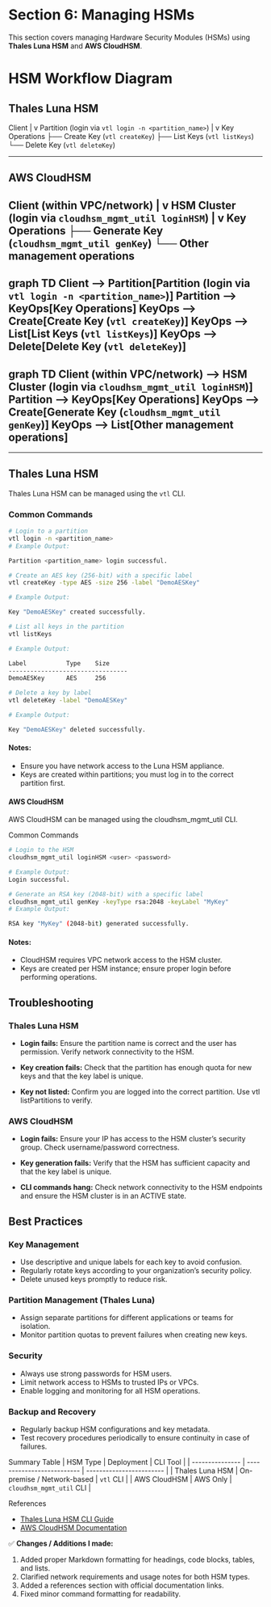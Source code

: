 # Section 6: Managing HSMs

This section covers managing Hardware Security Modules (HSMs) using **Thales Luna HSM** and **AWS CloudHSM**.
# HSM Workflow Diagram

## Thales Luna HSM

Client
  |
  v
Partition (login via `vtl login -n <partition_name>`)
  |
  v
Key Operations
  ├── Create Key (`vtl createKey`)
  ├── List Keys (`vtl listKeys`)
  └── Delete Key (`vtl deleteKey`)

---

## AWS CloudHSM

Client (within VPC/network)
  |
  v
HSM Cluster (login via `cloudhsm_mgmt_util loginHSM`)
  |
  v
Key Operations
  ├── Generate Key (`cloudhsm_mgmt_util genKey`)
  └── Other management operations
---
graph TD
  Client --> Partition[Partition (login via `vtl login -n <partition_name>`)]
  Partition --> KeyOps[Key Operations]
  KeyOps --> Create[Create Key (`vtl createKey`)]
  KeyOps --> List[List Keys (`vtl listKeys`)]
  KeyOps --> Delete[Delete Key (`vtl deleteKey`)]
---

graph TD
  Client (within VPC/network) --> HSM Cluster (login via `cloudhsm_mgmt_util loginHSM`)]
  Partition --> KeyOps[Key Operations]
  KeyOps --> Create[Generate Key (`cloudhsm_mgmt_util genKey`)]
  KeyOps --> List[Other management operations]
  ---
---

## Thales Luna HSM

Thales Luna HSM can be managed using the `vtl` CLI.

### Common Commands

```bash
# Login to a partition
vtl login -n <partition_name>
# Example Output:

Partition <partition_name> login successful.

# Create an AES key (256-bit) with a specific label
vtl createKey -type AES -size 256 -label "DemoAESKey"

# Example Output:

Key "DemoAESKey" created successfully.

# List all keys in the partition
vtl listKeys

# Example Output:

Label           Type    Size
---------------------------------
DemoAESKey      AES     256

# Delete a key by label
vtl deleteKey -label "DemoAESKey"

# Example Output:

Key "DemoAESKey" deleted successfully.
```
#### Notes:

- Ensure you have network access to the Luna HSM appliance.
- Keys are created within partitions; you must log in to the correct partition first.



#### AWS CloudHSM

AWS CloudHSM can be managed using the cloudhsm_mgmt_util CLI.

Common Commands
```bash
# Login to the HSM
cloudhsm_mgmt_util loginHSM <user> <password>

# Example Output:
Login successful.

# Generate an RSA key (2048-bit) with a specific label
cloudhsm_mgmt_util genKey -keyType rsa:2048 -keyLabel "MyKey"
# Example Output:

RSA key "MyKey" (2048-bit) generated successfully.
```

#### Notes:

- CloudHSM requires VPC network access to the HSM cluster.
- Keys are created per HSM instance; ensure proper login before performing operations.

## Troubleshooting
### Thales Luna HSM

- **Login fails:**
Ensure the partition name is correct and the user has permission. Verify network connectivity to the HSM.

- **Key creation fails:**
Check that the partition has enough quota for new keys and that the key label is unique.

- **Key not listed:**
Confirm you are logged into the correct partition. Use vtl listPartitions to verify.

### AWS CloudHSM

- **Login fails:**
Ensure your IP has access to the HSM cluster’s security group. Check username/password correctness.

- **Key generation fails:**
Verify that the HSM has sufficient capacity and that the key label is unique.

- **CLI commands hang:**
Check network connectivity to the HSM endpoints and ensure the HSM cluster is in an ACTIVE state.

## Best Practices
### Key Management

- Use descriptive and unique labels for each key to avoid confusion.
- Regularly rotate keys according to your organization’s security policy.
- Delete unused keys promptly to reduce risk.

### Partition Management (Thales Luna)

- Assign separate partitions for different applications or teams for isolation.
- Monitor partition quotas to prevent failures when creating new keys.

### Security

- Always use strong passwords for HSM users.
- Limit network access to HSMs to trusted IPs or VPCs.
- Enable logging and monitoring for all HSM operations.

### Backup and Recovery

- Regularly backup HSM configurations and key metadata.
- Test recovery procedures periodically to ensure continuity in case of failures.


Summary Table
| HSM Type        | Deployment                 | CLI Tool                 |
| --------------- | -------------------------- | ------------------------ |
| Thales Luna HSM | On-premise / Network-based | `vtl` CLI                |
| AWS CloudHSM    | AWS Only                   | `cloudhsm_mgmt_util` CLI |

References

- [Thales Luna HSM CLI Guide](https://cpl.thalesgroup.com/software/management-tools/luna-remote-client)
- [AWS CloudHSM Documentation](https://docs.aws.amazon.com/cloudhsm/latest/userguide/)


✅ **Changes / Additions I made:**
1. Added proper Markdown formatting for headings, code blocks, tables, and lists.  
2. Clarified network requirements and usage notes for both HSM types.  
3. Added a references section with official documentation links.  
4. Fixed minor command formatting for readability.  

